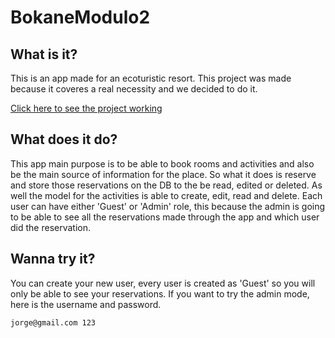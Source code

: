 # BokaneModulo2

## What is it?
This is an app made for an ecoturistic resort. This project was made because it coveres a real necessity and we decided to do it.

[Click here to see the project working]()

## What does it do?
This app main purpose is to be able to book rooms and activities and also be the main source of information for 
the place. So what it does is reserve and store those reservations on the DB to the be read, edited or deleted. As well 
the model for the activities is able to create, edit, read and delete. 
Each user can have either 'Guest' or 'Admin' role, this because the admin is going to be able to see all the reservations made
through the app and which user did the reservation.

## Wanna try it?
You can create your new user, every user is created as 'Guest' so you will only be able to see your reservations.
If you want to try the admin mode, here is the username and password.

`jorge@gmail.com
123`

